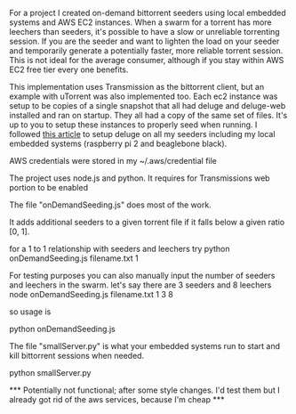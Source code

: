 For a project I created on-demand bittorrent seeders using local embedded systems and AWS EC2 instances.
When a swarm for a torrent has more leechers than seeders, it's possible to have a slow or unreliable torrenting session.
If you are the seeder and want to lighten the load on your seeder and temporarily generate a potentially faster, more reliable
torrent session. This is not ideal for the average consumer, although if you stay within AWS EC2 free tier every one benefits.

This implementation uses Transmission as the bittorrent client, but an example with uTorrent was also implemented too.
Each ec2 instance was setup to be copies of a single snapshot that all had deluge and deluge-web installed and ran on startup.
They all had a copy of the same set of files. It's up to you to setup these instances to properly seed when running.
I followed [this article](http://www.howtogeek.com/142044/how-to-turn-a-raspberry-pi-into-an-always-on-bittorrent-box/) to setup deluge on all my seeders including my local embedded systems (raspberry pi 2 and beaglebone black).

AWS credentials were stored in my ~/.aws/credential file

The project uses node.js and python. 
It requires for Transmissions web portion to be enabled

The file "onDemandSeeding.js" does most of the work.

It adds additional seeders to a given torrent file if it falls below a given ratio [0, 1].

for a 1 to 1  relationship with seeders and leechers try
python onDemandSeeding.js filename.txt 1

For testing purposes you can also manually input the number of seeders and leechers in the swarm.
let's say there are 3 seeders and 8 leechers
node onDemandSeeding.js filename.txt 1 3 8

so usage is

python onDemandSeeding.js <filename> <ratio> <optional num_seeders> <optional num_leechers>

The file "smallServer.py" is what your embedded systems run to start and kill bittorrent sessions when needed.

python smallServer.py

*** Potentially not functional; after some style changes. I'd test them but I already got rid of the aws services, because I'm cheap *** 